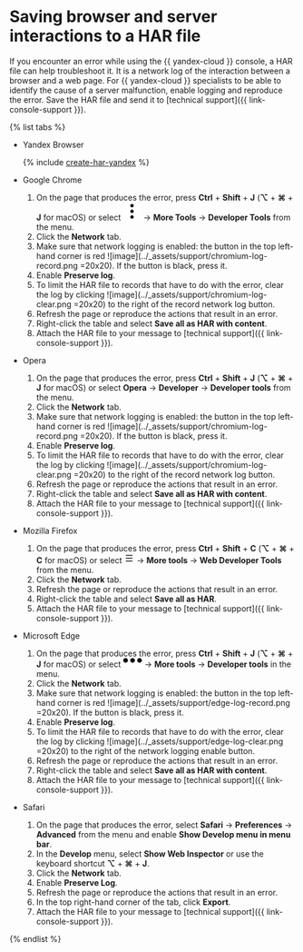 # Saving browser and server interactions to a HAR file

If you encounter an error while using the {{ yandex-cloud }} console, a HAR file can help troubleshoot it. It is a network log of the interaction between a browser and a web page. For {{ yandex-cloud }} specialists to be able to identify the cause of a server malfunction, enable logging and reproduce the error. Save the HAR file and send it to [technical support]({{ link-console-support }}).

{% list tabs %}


- Yandex Browser

   {% include [create-har-yandex](../_includes/support/create-har-yandex.md) %}


- Google Chrome

   1. On the page that produces the error, press **Ctrl** + **Shift** + **J** (**⌥** + **⌘** + **J** for macOS) or select ![image](../_assets/vertical-ellipsis.svg) → **More Tools** → **Developer Tools** from the menu.
   1. Click the **Network** tab.
   1. Make sure that network logging is enabled: the button in the top left-hand corner is red ![image](../_assets/support/chromium-log-record.png =20x20). If the button is black, press it.
   1. Enable **Preserve log**.
   1. To limit the HAR file to records that have to do with the error, clear the log by clicking ![image](../_assets/support/chromium-log-clear.png =20x20) to the right of the record network log button.
   1. Refresh the page or reproduce the actions that result in an error.
   1. Right-click the table and select **Save all as HAR with content**.
   1. Attach the HAR file to your message to [technical support]({{ link-console-support }}).

- Opera

   1. On the page that produces the error, press **Ctrl** + **Shift** + **J** (**⌥** + **⌘** + **J** for macOS) or select **Opera** → **Developer** → **Developer tools** from the menu.
   1. Click the **Network** tab.
   1. Make sure that network logging is enabled: the button in the top left-hand corner is red ![image](../_assets/support/chromium-log-record.png =20x20). If the button is black, press it.
   1. Enable **Preserve log**.
   1. To limit the HAR file to records that have to do with the error, clear the log by clicking ![image](../_assets/support/chromium-log-clear.png =20x20) to the right of the record network log button.
   1. Refresh the page or reproduce the actions that result in an error.
   1. Right-click the table and select **Save all as HAR with content**.
   1. Attach the HAR file to your message to [technical support]({{ link-console-support }}).

- Mozilla Firefox

   1. On the page that produces the error, press **Ctrl** + **Shift** + **C** (**⌥** + **⌘** + **C** for macOS) or select ![image](../_assets/support/firefox-menu.png) → **More tools** → **Web Developer Tools** from the menu.
   1. Click the **Network** tab.
   1. Refresh the page or reproduce the actions that result in an error.
   1. Right-click the table and select **Save all as HAR**.
   1. Attach the HAR file to your message to [technical support]({{ link-console-support }}).

- Microsoft Edge

   1. On the page that produces the error, press **Ctrl** + **Shift** + **J** (**⌥** + **⌘** + **J** for macOS) or select ![image](../_assets/horizontal-ellipsis.svg) → **More tools** → **Developer tools** in the menu.
   1. Click the **Network** tab.
   1. Make sure that network logging is enabled: the button in the top left-hand corner is red ![image](../_assets/support/edge-log-record.png =20x20). If the button is black, press it.
   1. Enable **Preserve log**.
   1. To limit the HAR file to records that have to do with the error, clear the log by clicking ![image](../_assets/support/edge-log-clear.png =20x20) to the right of the network logging enable button.
   1. Refresh the page or reproduce the actions that result in an error.
   1. Right-click the table and select **Save all as HAR with content**.
   1. Attach the HAR file to your message to [technical support]({{ link-console-support }}).

- Safari

   1. On the page that produces the error, select **Safari** → **Preferences** → **Advanced** from the menu and enable **Show Develop menu in menu bar**.
   1. In the **Develop** menu, select **Show Web Inspector** or use the keyboard shortcut **⌥** + **⌘** + **J**.
   1. Click the **Network** tab.
   1. Enable **Preserve Log**.
   1. Refresh the page or reproduce the actions that result in an error.
   1. In the top right-hand corner of the tab, click **Export**.
   1. Attach the HAR file to your message to [technical support]({{ link-console-support }}).


{% endlist %}
